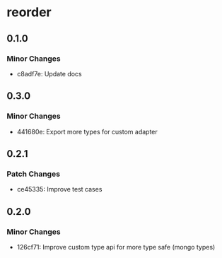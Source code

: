 # reorder

## 0.1.0

### Minor Changes

- c8adf7e: Update docs

## 0.3.0

### Minor Changes

- 441680e: Export more types for custom adapter

## 0.2.1

### Patch Changes

- ce45335: Improve test cases

## 0.2.0

### Minor Changes

- 126cf71: Improve custom type api for more type safe (mongo types)
